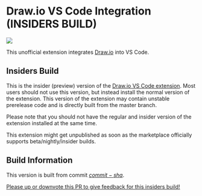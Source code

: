 # Draw.io VS Code Integration (INSIDERS BUILD)

[![](https://img.shields.io/twitter/follow/hediet_dev.svg?style=social)](https://twitter.com/intent/follow?screen_name=hediet_dev)

This unofficial extension integrates [Draw.io](https://app.diagrams.net/) into VS Code.

## Insiders Build

This is the insider (preview) version of the [Draw.io VS Code extension](https://marketplace.visualstudio.com/items?itemName=hediet.vscode-drawio). Most users should not use this version, but instead install the normal version of the extension. This version of the extension may contain unstable prerelease code and is directly built from the master branch.

Please note that you should not have the regular and insider version of the extension installed at the same time.

This extension might get unpublished as soon as the marketplace officially supports beta/nightly/insider builds.

## Build Information

This version is built from commit [$commit-sha$](https://github.com/hediet/vscode-drawio/tree/$commit-sha$).

[Please up or downvote this PR to give feedback for this insiders build!]($pr-link$)

